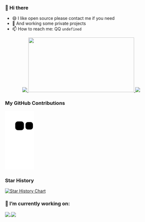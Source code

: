 
### 👋 Hi there 


<!-- **SilurianYang/SilurianYang** is a ✨ _special_ ✨ repository because its `README.md` (this file) appears on your GitHub profile.

Here are some ideas to get you started:

- 🔭 I’m currently working on ...
- 🌱 I’m currently learning ...
- 👯 I’m looking to collaborate on ...
- 🤔 I’m looking for help with ...
- 💬 Ask me about ...
- 📫 How to reach me: ...
- 😄 Pronouns: ...
- ⚡ Fun fact: ... -->


<div>
  
* 😄 I like open source please contact me if you need
* 🌱 And working some private projects
* 📫 How to reach me: QQ `undefined`
</div>

<p  align="center">
<a href="javaScript:">
  <img height="180em" src="https://github-readme-stats.vercel.app/api?username=SilurianYang&count_private=true&show_icons=true&bg_color=50,9C27B0,F44336&title_color=FFEB3B&text_color=fff&icon_color=8BC34A"/>
  <img height="180em" width="350em" src="https://github-readme-stats-eight-theta.vercel.app/api/top-langs/?username=SilurianYang&layout=compact&langs_count=8&bg_color=50,9C27B0,F44336&title_color=FFEB3B&text_color=fff"/>
</a>
  <img src="https://github-readme-streak-stats.herokuapp.com/?user=SilurianYang"/>
</p>

### My GitHub Contributions

![](https://raw.githubusercontent.com/SilurianYang/SilurianYang/output/assets/github-contribution-grid-snake.svg)

### Star History

[![Star History Chart](https://api.star-history.com/svg?repos=SilurianYang/uni-simple-router&type=Date)](https://star-history.com/#SilurianYang/uni-simple-router&Date)


### 🔭 I’m currently working on:
<a href="https://github.com/SilurianYang/uni-simple-router">
  <img align="center" src="https://github-readme-stats.vercel.app/api/pin?username=SilurianYang&repo=uni-simple-router" />
</a>
<a href="https://github.com/SilurianYang/router-v3-example">
  <img align="center" src="https://github-readme-stats.vercel.app/api/pin?username=SilurianYang&repo=router-v3-example" />
</a>

